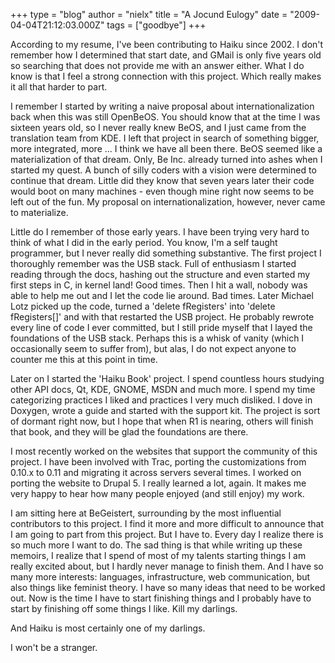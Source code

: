 +++
type = "blog"
author = "nielx"
title = "A Jocund Eulogy"
date = "2009-04-04T21:12:03.000Z"
tags = ["goodbye"]
+++

According to my resume, I've been contributing to Haiku since 2002. I don't remember how I determined that start date, and GMail is only five years old so searching that does not provide me with an answer either. What I do know is that I feel a strong connection with this project. Which really makes it all that harder to part.

I remember I started by writing a naive proposal about internationalization back when this was still OpenBeOS. You should know that at the time I was sixteen years old, so I never really knew BeOS, and I just came from the translation team from KDE. I left that project in search of something bigger, more integrated, more ... I think we have all been there. BeOS seemed like a materialization of that dream. Only, Be Inc. already turned into ashes when I started my quest. A bunch of silly coders with a vision were determined to continue that dream. Little did they know that seven years later their code would boot on many machines - even though mine right now seems to be left out of the fun. My proposal on internationalization, however, never came to materialize.

<!--break-->

Little do I remember of those early years. I have been trying very hard to think of what I did in the early period. You know, I'm a self taught programmer, but I never really did something substantive. The first project I thoroughly remember was the USB stack. Full of enthusiasm I started reading through the docs, hashing out the structure and even started my first steps in C, in kernel land! Good times. Then I hit a wall, nobody was able to help me out and I let the code lie around. Bad times. Later Michael Lotz picked up the code, turned a 'delete fRegisters' into 'delete fRegisters[]' and with that restarted the USB project. He probably rewrote every line of code I ever committed, but I still pride myself that I layed the foundations of the USB stack. Perhaps this is a whisk of vanity (which I occasionally seem to suffer from), but alas, I do not expect anyone to counter me this at this point in time.

Later on I started the 'Haiku Book' project. I spend countless hours studying other API docs, Qt, KDE, GNOME, MSDN and much more. I spend my time categorizing practices I liked and practices I very much disliked. I dove in Doxygen, wrote a guide and started with the support kit. The project is sort of dormant right now, but I hope that when R1 is nearing, others will finish that book, and they will be glad the foundations are there.

I most recently worked on the websites that support the community of this project. I have been involved with Trac, porting the customizations from 0.10.x to 0.11 and migrating it across servers several times. I worked on porting the website to Drupal 5. I really learned a lot, again. It makes me very happy to hear how many people enjoyed (and still enjoy) my work.

I am sitting here at BeGeistert, surrounding by the most influential contributors to this project. I find it more and more difficult to announce that I am going to part from this project. But I have to. Every day I realize there is so much more I want to do. The sad thing is that while writing up these memoirs, I realize that I spend of most of my talents starting things I am really excited about, but I hardly never manage to finish them. And I have so many more interests: languages, infrastructure, web communication, but also things like feminist theory. I have so many ideas that need to be worked out. Now is the time I have to start finishing things and I probably have to start by finishing off some things I like. Kill my darlings.

And Haiku is most certainly one of my darlings. 

I won't be a stranger.